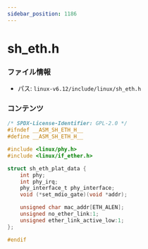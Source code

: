 ```yaml
---
sidebar_position: 1186
---
```

# sh_eth.h

### ファイル情報

- パス: `linux-v6.12/include/linux/sh_eth.h`

### コンテンツ

```h
/* SPDX-License-Identifier: GPL-2.0 */
#ifndef __ASM_SH_ETH_H__
#define __ASM_SH_ETH_H__

#include <linux/phy.h>
#include <linux/if_ether.h>

struct sh_eth_plat_data {
	int phy;
	int phy_irq;
	phy_interface_t phy_interface;
	void (*set_mdio_gate)(void *addr);

	unsigned char mac_addr[ETH_ALEN];
	unsigned no_ether_link:1;
	unsigned ether_link_active_low:1;
};

#endif

```
